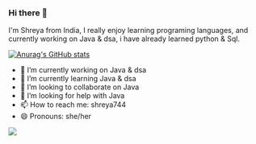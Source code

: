 ### Hi there 👋

I'm Shreya from India, I really enjoy learning programing languages, and currently working on Java & dsa, i have already learned python & Sql.

[![Anurag's GitHub stats](https://github-readme-stats.vercel.app/api?username=shreya744)](https://github.com/anuraghazra/github-readme-stats)



- 🔭 I’m currently working on Java & dsa
- 🌱 I’m currently learning Java & dsa
- 👯 I’m looking to collaborate on Java
- 🤔 I’m looking for help with Java
- 📫 How to reach me: shreya744
- 😄 Pronouns: she/her
 <img src="https://i.pinimg.com/564x/7f/43/79/7f4379f8f32fc4b5dc1a2b7b376b1e0e.jpg">

